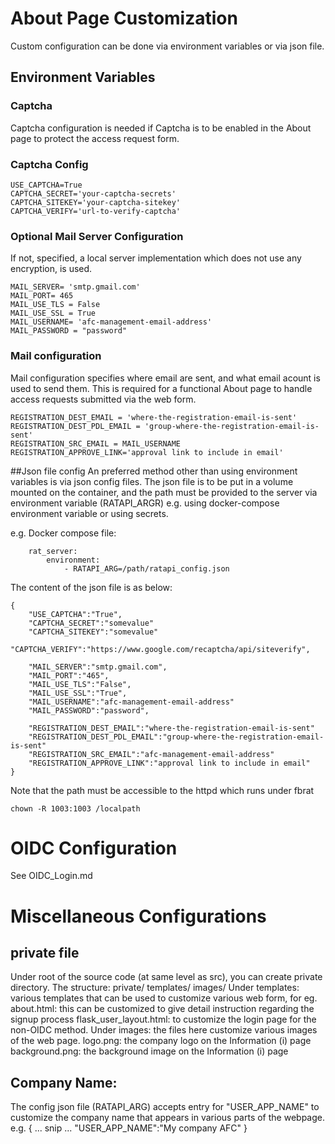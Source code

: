 # About Page Customization
Custom configuration can be done via environment variables or via json file.
## Environment Variables
### Captcha
Captcha configuration is needed if Captcha is to be enabled in the About page to protect the
access request form. 
### Captcha Config

```
USE_CAPTCHA=True
CAPTCHA_SECRET='your-captcha-secrets'
CAPTCHA_SITEKEY='your-captcha-sitekey'
CAPTCHA_VERIFY='url-to-verify-captcha'
```

### Optional Mail Server Configuration
If not, specified, a local server implementation which does not use any encryption, is used.
```
MAIL_SERVER= 'smtp.gmail.com'
MAIL_PORT= 465
MAIL_USE_TLS = False
MAIL_USE_SSL = True
MAIL_USERNAME= 'afc-management-email-address'
MAIL_PASSWORD = "password"
```

### Mail configuration
Mail configuration specifies where email are sent, and what email acount is used to send them.
This is required for a functional About page to handle access requests submitted via the web form.

```
REGISTRATION_DEST_EMAIL = 'where-the-registration-email-is-sent' 
REGISTRATION_DEST_PDL_EMAIL = 'group-where-the-registration-email-is-sent'
REGISTRATION_SRC_EMAIL = MAIL_USERNAME
REGISTRATION_APPROVE_LINK='approval link to include in email'
```

##Json file config
An preferred method other than using environment variables is via json config files.  The json file
is to be put in a volume mounted on the container, and the path must be provided to the server 
via environment variable (RATAPI_ARGR) e.g. using docker-compose environment variable or using secrets.  

e.g. 
Docker compose file:
```
    rat_server:
        environment:
            - RATAPI_ARG=/path/ratapi_config.json
```

The content of the json file is as below:
```
{
    "USE_CAPTCHA":"True",
    "CAPTCHA_SECRET":"somevalue"
    "CAPTCHA_SITEKEY":"somevalue"
    "CAPTCHA_VERIFY":"https://www.google.com/recaptcha/api/siteverify",

    "MAIL_SERVER":"smtp.gmail.com",
    "MAIL_PORT":"465",
    "MAIL_USE_TLS":"False",
    "MAIL_USE_SSL":"True",
    "MAIL_USERNAME":"afc-management-email-address"
    "MAIL_PASSWORD":"password",

    "REGISTRATION_DEST_EMAIL":"where-the-registration-email-is-sent"
    "REGISTRATION_DEST_PDL_EMAIL":"group-where-the-registration-email-is-sent"
    "REGISTRATION_SRC_EMAIL":"afc-management-email-address"
    "REGISTRATION_APPROVE_LINK":"approval link to include in email"
}
```
Note that the path must be accessible to the httpd which runs under fbrat
```
chown -R 1003:1003 /localpath
```


# OIDC Configuration
See OIDC_Login.md

# Miscellaneous Configurations
## private file
Under root of the source code (at same level as src), you can create private directory.
The structure:
private/
    templates/
    images/
Under templates: various templates that can be used to customize various web form, for eg.
    about.html: this can be customized to give detail instruction regarding the signup process
    flask_user_layout.html: to customize the login page for the non-OIDC method.
Under images: the files here customize various images of the web page.
    logo.png: the company logo on the Information (i) page
    background.png: the background image on the Information (i) page 

## Company Name:
   The config json file (RATAPI_ARG) accepts entry for "USER_APP_NAME" to customize the company name that appears in
   various parts of the webpage. e.g.
   {
     ... snip ...
     "USER_APP_NAME":"My company AFC"
   }
